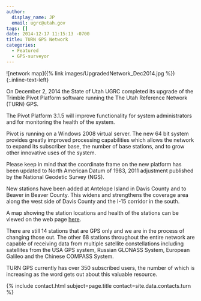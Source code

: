 ```yaml
---
author:
  display_name: JP
  email: ugrc@utah.gov
tags: []
date: 2014-12-17 11:15:13 -0700
title: TURN GPS Network
categories:
  - Featured
  - GPS-surveyor
---
```


![network map]({% link images/UpgradedNetwork_Dec2014.jpg %})
{:.inline-text-left}

On December 2, 2014 the State of Utah UGRC completed its upgrade of the Trimble Pivot Platform software running the The Utah Reference Network (TURN) GPS.

The Pivot Platform 3.1.5 will improve functionality for system administrators and for monitoring the health of the system.

Pivot is running on a Windows 2008 virtual server. The new 64 bit system provides greatly improved processing capabilities which allows the network to expand its subscriber base, the number of base stations, and to grow other innovative uses of the system.

Please keep in mind that the coordinate frame on the new platform has been updated to North American Datum of 1983, 2011 adjustment published by the National Geodetic Survey (NGS).

New stations have been added at Antelope Island in Davis County and to Beaver in Beaver County. This widens and strengthens the coverage area along the west side of Davis County and the I-15 corridor in the south.

A map showing the station locations and health of the stations can be viewed on the web page [here](http://www.turngps.utah.gov/Map/SensorMap.aspx).

There are still 14 stations that are GPS only and we are in the process of changing those out. The other 68 stations throughout the entire network are capable of receiving data from multiple satellite constellations including satellites from the USA GPS system, Russian GLONASS System, European Galileo and the Chinese COMPASS System.

TURN GPS currently has over 350 subscribed users, the number of which is increasing as the word gets out about this valuable resource.

{% include contact.html subject=page.title contact=site.data.contacts.turn %}
